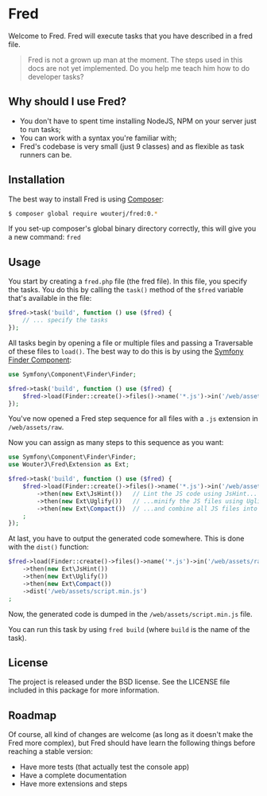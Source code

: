 # Fred

Welcome to Fred. Fred will execute tasks that you have described in a fred file.

 > Fred is not a grown up man at the moment. The steps used in this docs are not
 > yet implemented. Do you help me teach him how to do developer tasks?

## Why should I use Fred?

* You don't have to spent time installing NodeJS, NPM on your server just to run tasks;
* You can work with a syntax you're familiar with;
* Fred's codebase is very small (just 9 classes) and as flexible as task runners can be.

## Installation

The best way to install Fred is using [Composer](http://getcomposer.og/):

```bash
$ composer global require wouterj/fred:0.*
```

If you set-up composer's global binary directory correctly, this will give you a new command:
`fred`

## Usage

You start by creating a `fred.php` file (the fred file). In this file, you specify the
tasks. You do this by calling the `task()` method of the `$fred` variable that's available
in the file:

```php
$fred->task('build', function () use ($fred) {
    // ... specify the tasks
});
```

All tasks begin by opening a file or multiple files and passing a Traversable of these files
to `load()`. The best way to do this is by using the
[Symfony Finder Component](http://symfony.com/doc/current/components/finder.html):

```php
use Symfony\Component\Finder\Finder;

$fred->task('build', function () use ($fred) {
    $fred->load(Finder::create()->files()->name('*.js')->in('/web/assets/raw'));
});
```

You've now opened a Fred step sequence for all files with a `.js` extension in `/web/assets/raw`.

Now you can assign as many steps to this sequence as you want:

```php
use Symfony\Component\Finder\Finder;
use WouterJ\Fred\Extension as Ext;

$fred->task('build', function () use ($fred) {
    $fred->load(Finder::create()->files()->name('*.js')->in('/web/assets/raw'))
        ->then(new Ext\JsHint())   // Lint the JS code using JsHint...
        ->then(new Ext\Uglify())   // ...minify the JS files using UglifyJS...
        ->then(new Ext\Compact())  // ...and combine all JS files into one file
    ;
});
```

At last, you have to output the generated code somewhere. This is done with the `dist()`
function:

```php
$fred->load(Finder::create()->files()->name('*.js')->in('/web/assets/raw'))
    ->then(new Ext\JsHint())
    ->then(new Ext\Uglify())
    ->then(new Ext\Compact())
    ->dist('/web/assets/script.min.js')
;
```

Now, the generated code is dumped in the `/web/assets/script.min.js` file.

You can run this task by using `fred build` (where `build` is the name of the task).

## License

The project is released under the BSD license. See the LICENSE file included in this package for
more information.

## Roadmap

Of course, all kind of changes are welcome (as long as it doesn't make the Fred more
complex), but Fred should have learn the following things before reaching a stable version:

* Have more tests (that actually test the console app)
* Have a complete documentation
* Have more extensions and steps

